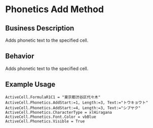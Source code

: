 # Phonetics Add Method

## Business Description
Adds phonetic text to the specified cell.

## Behavior
Adds phonetic text to the specified cell.

## Example Usage
```vba
ActiveCell.FormulaR1C1 = "東京都渋谷区代々木" 
ActiveCell.Phonetics.AddStart:=1, Length:=3, Text:="トウキョウト" 
ActiveCell.Phonetics.AddStart:=4, Length:=3, Text:="シブヤク" 
ActiveCell.Phonetics.CharacterType = xlHiragana 
ActiveCell.Phonetics.Font.Color = vbBlue 
ActiveCell.Phonetics.Visible = True
```